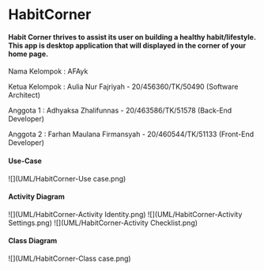 # HabitCorner
<p><h4>Habit Corner thrives to assist its user on building a healthy habit/lifestyle. This app is desktop application that will displayed in the corner of your home page. </h4></p>

<p>Nama Kelompok : AFAyk</p>
<p>Ketua Kelompok :  Aulia Nur Fajriyah - 20/456360/TK/50490  (Software Architect)</p>
<p>Anggota 1 : Adhyaksa Zhalifunnas - 20/463586/TK/51578 (Back-End Developer)</p>
<p>Anggota 2 : Farhan Maulana Firmansyah - 20/460544/TK/51133 (Front-End Developer)</p>

<h4>Use-Case</h4>
![](UML/HabitCorner-Use case.png)
<h4>Activity Diagram</h4>
![](UML/HabitCorner-Activity Identity.png)
![](UML/HabitCorner-Activity Settings.png)
![](UML/HabitCorner-Activity Checklist.png)
<h4>Class Diagram</h4>
![](UML/HabitCorner-Class case.png)